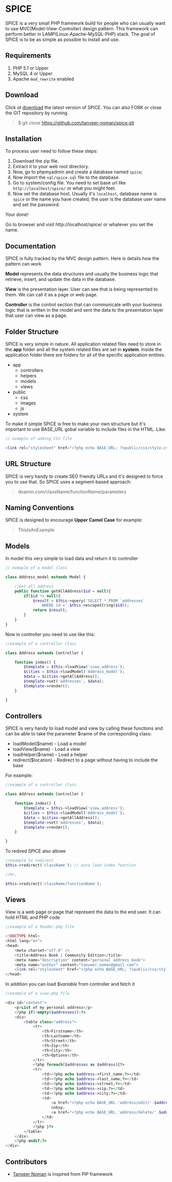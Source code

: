 # SPICE

SPICE is a very small PHP framework build for people who can usually want to use MVC(Model-View-Controller) design pattern. This framework can perform better in LAMP(Linux-Apache-MySQL-PHP) stack. The goal of SPICE is to be as simple as possible to install and use. 

## Requirements

1. PHP 5.1 or Upper
2. MySQL 4 or Upper
3. Apache `mod_rewrite` enabled

## Download

Click ot [download](https://github.com/tanveer-noman/spice/archive/master.zip "Download SPICE") the latest version of SPICE. You can also FORK or close the GIT repository by running

>$ git clone https://github.com/tanveer-noman/spice.git

## Installation

To process user need to follow these steps: 

1. Download the zip file.
2. Extract it to your web root directory.
3. Now, go to phpmyadmin and create a database named `spice`; 
4. Now import the `sql/spice.sql` file to the database.
5. Go to system/config file. You need to set base url like `http://localhost/spice/` or what you might feet.
6. Now set the database host. Usually it's `localhost`, database name is `spice` or the name you have created, the user is the database user name and set the password. 

Your done!

Go to browser and visit http://localhost/spice/ or whatever you set the name.

## Documentation

SPICE is fully tracked by the MVC design pattern. Here is details how the pattern can work

**Model** represents the data structures and usually the business logic that retrieve, insert, and update the data in the database. 

**View** is the presentation layer. User can see that is being represented to them. We can call it as a page or web page.

**Controller** is the control section that can communicate with your business logic that is written in the model and sent the data to the presentation layer that user can view as a page. 

## Folder Structure

SPICE is very simple in nature. All application related files need to store in the **app** folder and all the system related files are set in **system**. Inside the application folder there are folders for all of the specific application entities.

<ul>
	<li>app
		<ul>
			<li>controllers</li>
			<li>helpers</li>
			<li>models</li>
			<li>views</li>
		</ul>
	</li>
	<li>public
		<ul>
			<li>css</li>
			<li>images</li>
			<li>js</li>
		</ul>
	</li>
	<li>system</li>
</ul>

To make it simple SPICE is free to make your own structure but it's important to use BASE_URL gobal variable to include files in the HTML. Like:

```php
// example of adding CSS file

<link rel="stylesheet" href="<?php echo BASE_URL; ?>public/css/style.css" type="text/css" media="screen" />
```

## URL Structure

SPICE is very handy to create SEO friendly URLs and it's designed to force you to use that. So SPICE uses a segment-based approach:

> doamin.com/className/functionName/parameters

## Naming Conventions

SPICE is designed to encourage **Upper Camel Case** for example: 

> ThisIsAnExample

## Models

In model this very simple to load data and return it to controller

```php
// exmaple of a model class

class Address_model extends Model {

	//Get all address
	public function getAllAddress($id = null){
        if($id != null){
            $result = $this->query('SELECT * FROM `addresses` 
            	WHERE id ='.$this->escapeString($id));
            return $result;
        }
    }
}
```

Now in controller you need to use like this: 

```php
//example of a controller class

class Address extends Controller {

	function index() {
        $template = $this->loadView('view_address');
        $cities = $this->loadModel('Address_model');
        $data = $cities->getAllAddress();
        $template->set('addresses', $data);
        $template->render();
    }

}
```

## Controllers

SPICE is very handy to load model and view by calling these functions and can be able to take the parameter $name of the corresponding class:

* loadModel($name) - Load a model
* loadView($name) - Load a view
* loadHelper($name) - Load a helper
* redirect($location) - Redirect to a page without having to include the base 

For example: 

```php
//example of a controller class

class Address extends Controller {

	function index() {
        $template = $this->loadView('view_address');
        $cities = $this->loadModel('Address_model');
        $data = $cities->getAllAddress();
        $template->set('addresses', $data);
        $template->render();
    }

}
```

To redired SPICE also allowe

```php
//example to redirect
$this->redirect('className'); // auto load index function

//Or,

$this->redirect('className/functionName');
```

## Views

View is a web page or page that represent the data to the end user. It can hold HTML and PHP code 

```php
//example of a header.php file

<!DOCTYPE html>
<html lang="en">
<head>
    <meta charset="utf-8" />
    <title>Address Book | Community Edition</title>
    <meta name="description" content="personal address book">
    <meta name="author" content="tanveer.noman@gmail.com">
    <link rel="stylesheet" href="<?php echo BASE_URL; ?>public/css/style.css" type="text/css" media="screen" />
</head>
```

In addition you can load _$variable_ from controller and fetch it

```php
//example of a view.php file

<div id="content">
    <p>List of my personal address</p>
    <?php if(!empty($addresses)):?>
    <div>
        <table class="address">
            <tr>
                <th>Firstname</th>
                <th>Lastname</th>		
                <th>Street</th>
                <th>Zip</th>
                <th>City</th>
                <th>Options</th>
            </tr>
            <?php foreach($addresses as $address){?>
            <tr>
                <td><?php echo $address->first_name;?></td>
                <td><?php echo $address->last_name;?></td>
                <td><?php echo $address->street;?></td>
                <td><?php echo $address->zip;?></td>
                <td><?php echo $address->city;?></td>
                <td>
                    <a href="<?php echo BASE_URL.'address/edit/'.$address->id;?>">Edit</a>
                    &nbsp;
                    <a href="<?php echo BASE_URL.'address/delete/'.$address->id;?>">Delete</a>
                </td>
            </tr>
            <?php }?>
        </table>
    </div>
    <?php endif;?>
</div>
```

## Contributors

* [Tanveer Noman](https://github.com/tanveer-noman/ "Tanveer Noman") is inspired from PIP framework

